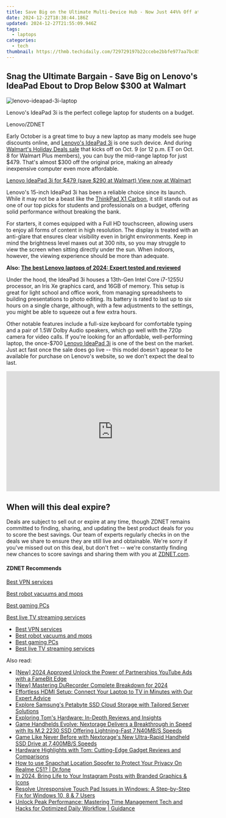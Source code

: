 ```yaml
---
title: Save Big on the Ultimate Multi-Device Hub - Now Just 44%% Off at ZDNet!
date: 2024-12-22T18:38:44.186Z
updated: 2024-12-27T21:55:09.946Z
tags:
  - laptops
categories:
  - tech
thumbnail: https://thmb.techidaily.com/729729197b22ccebe2bbfe977aa7bc85dbf69a72f989ad7aa422cd7f1d76fb4a.jpg
---
```


## Snag the Ultimate Bargain - Save Big on Lenovo's IdeaPad Ebout to Drop Below $300 at Walmart

![lenovo-ideapad-3i-laptop](https://www.zdnet.com/a/img/resize/48ac083dc8edd14d7314107af64edec4b3978d7f/2024/09/30/3bc2ce03-8981-40cf-8db1-7ff723f7a218/lenovo-ideapad-3i.jpg?auto=webp&width=1280)

Lenovo's IdeaPad 3i is the perfect college laptop for students on a budget.

Lenovo/ZDNET

Early October is a great time to buy a new laptop as many models see huge discounts online, and [Lenovo's IdeaPad 3i](https://goto.walmart.com/c/5597632/565706/9383?sharedid=zdnet&partnerpropertyid=1980086&u=https%3A%2F%2Fwww.walmart.com%2Fip%2FLenovo-IdeaPad-3i-15-Intel-Core-i7-1255U-16GB-RAM-512-GB-SSD-Arctic-Grey-Windows-11-Home-82RK017QUS%2F5527026637&subId1=zd-__COM_CLICK_ID__-dtp) is one such device. And during [Walmart's Holiday Deals sale](https://goto.walmart.com/c/5597632/565706/9383?sharedid=zdnet&partnerpropertyid=1980086&u=https%3A%2F%2Fwww.walmart.com%2Fshop%2Fdeals&subId1=zd-__COM_CLICK_ID__-dtp) that kicks off on Oct. 9 (or 12 p.m. ET on Oct. 8 for Walmart Plus members), you can buy the mid-range laptop for just $479\. That's almost $300 off the original price, making an already inexpensive computer even more affordable.

[Lenovo IdeaPad 3i for $479 (save $290 at Walmart) View now at Walmart](https://goto.walmart.com/c/5597632/565706/9383?sharedid=zdnet&partnerpropertyid=1980086&u=https%3A%2F%2Fwww.walmart.com%2Fip%2FLenovo-IdeaPad-3i-15-Intel-Core-i7-1255U-16GB-RAM-512-GB-SSD-Arctic-Grey-Windows-11-Home-82RK017QUS%2F5527026637&subId1=zd-__COM_CLICK_ID__-dtp)

Lenovo's 15-inch IdeaPad 3i has been a reliable choice since its launch. While it may not be a beast like the [ThinkPad X1 Carbon](https://shop-links.co/link/?exclusive=1&publisher_slug=itechdaily19598&url=https%3A%2F%2Fwww.lenovo.com%2Fus%2Fen%2Fp%2Flaptops%2Fthinkpad%2Fthinkpadx1%2Fthinkpad-x1-carbon-gen-12-14-inch-intel%2Flen101t0083%3F), it still stands out as one of our top picks for students and professionals on a budget, offering solid performance without breaking the bank. 

For starters, it comes equipped with a Full HD touchscreen, allowing users to enjoy all forms of content in high resolution. The display is treated with an anti-glare that ensures clear visibility even in bright environments. Keep in mind the brightness level maxes out at 300 nits, so you may struggle to view the screen when sitting directly under the sun. When indoors, however, the viewing experience should be more than adequate.

**Also: [The best Lenovo laptops of 2024: Expert tested and reviewed](https://www.zdnet.com/article/best-lenovo-laptop/)**

Under the hood, the IdeaPad 3i houses a 13th-Gen Intel Core i7-1255U processor, an Iris Xe graphics card, and 16GB of memory. This setup is great for light school and office work, from managing spreadsheets to building presentations to photo editing. Its battery is rated to last up to six hours on a single charge, although, with a few adjustments to the settings, you might be able to squeeze out a few extra hours.

Other notable features include a full-size keyboard for comfortable typing and a pair of 1.5W Dolby Audio speakers, which go well with the 720p camera for video calls. If you're looking for an affordable, well-performing laptop, the once-$700 [Lenovo IdeaPad 3i](https://goto.walmart.com/c/5597632/565706/9383?sharedid=zdnet&partnerpropertyid=1980086&u=https%3A%2F%2Fwww.walmart.com%2Fip%2FLenovo-IdeaPad-3i-15-Intel-Core-i7-1255U-16GB-RAM-512-GB-SSD-Arctic-Grey-Windows-11-Home-82RK017QUS%2F5527026637&subId1=zd-__COM_CLICK_ID__-dtp) is one of the best on the market. Just act fast once the sale does go live -- this model doesn't appear to be available for purchase on Lenovo's website, so we don't expect the deal to last. 

<!-- affiliate ads begin -->
<iframe width="560" height="315" src="https://www.youtube.com/embed/1rCjQ09iG7s?si=Si1fUBric8MH1VHI" title="YouTube video player" frameborder="0" allow="accelerometer; autoplay; clipboard-write; encrypted-media; gyroscope; picture-in-picture; web-share" referrerpolicy="strict-origin-when-cross-origin" allowfullscreen></iframe>
<!-- affiliate ads end -->

## When will this deal expire?

Deals are subject to sell out or expire at any time, though ZDNET remains committed to finding, sharing, and updating the best product deals for you to score the best savings. Our team of experts regularly checks in on the deals we share to ensure they are still live and obtainable. We're sorry if you've missed out on this deal, but don't fret -- we're constantly finding new chances to score savings and sharing them with you at [ZDNET.com](https://www.zdnet.com/). 

#### **ZDNET** Recommends

[Best VPN services](https://www.zdnet.com/article/best-vpn/ "Best VPN services")

[Best robot vacuums and mops](https://www.zdnet.com/article/best-robot-vacuum-mop/ "Best robot vacuums and mops")

[Best gaming PCs](https://www.zdnet.com/article/best-gaming-pc/ "Best gaming PCs")

[Best live TV streaming services](https://www.zdnet.com/article/best-live-tv-streaming-service/ "Best live TV streaming services")

* [Best VPN services](https://www.zdnet.com/article/best-vpn/ "Best VPN services")
* [Best robot vacuums and mops](https://www.zdnet.com/article/best-robot-vacuum-mop/ "Best robot vacuums and mops")
* [Best gaming PCs](https://www.zdnet.com/article/best-gaming-pc/ "Best gaming PCs")
* [Best live TV streaming services](https://www.zdnet.com/article/best-live-tv-streaming-service/ "Best live TV streaming services")

<ins class="adsbygoogle"
     style="display:block"
     data-ad-format="autorelaxed"
     data-ad-client="ca-pub-7571918770474297"
     data-ad-slot="1223367746"></ins>

<ins class="adsbygoogle"
     style="display:block"
     data-ad-client="ca-pub-7571918770474297"
     data-ad-slot="8358498916"
     data-ad-format="auto"
     data-full-width-responsive="true"></ins>

<span class="atpl-alsoreadstyle">Also read:</span>
<div><ul>
<li><a href="https://youtube-blog.techidaily.com/024-approved-unlock-the-power-of-partnerships-youtube-ads-with-a-famebit-edge/"><u>[New] 2024 Approved Unlock the Power of Partnerships YouTube Ads with a FameBit Edge</u></a></li>
<li><a href="https://remote-screen-capture.techidaily.com/new-mastering-durecorder-complete-breakdown-for-2024/"><u>[New] Mastering DuRecorder Complete Breakdown for 2024</u></a></li>
<li><a href="https://hardware-help.techidaily.com/effortless-hdmi-setup-connect-your-laptop-to-tv-in-minutes-with-our-expert-advice/"><u>Effortless HDMI Setup: Connect Your Laptop to TV in Minutes with Our Expert Advice</u></a></li>
<li><a href="https://hardware-reviews.techidaily.com/explore-samsungs-petabyte-ssd-cloud-storage-with-tailored-server-solutions/"><u>Explore Samsung's Petabyte SSD Cloud Storage with Tailored Server Solutions</u></a></li>
<li><a href="https://hardware-reviews.techidaily.com/exploring-toms-hardware-in-depth-reviews-and-insights/"><u>Exploring Tom's Hardware: In-Depth Reviews and Insights</u></a></li>
<li><a href="https://hardware-reviews.techidaily.com/game-handhelds-evolve-nextorage-delivers-a-breakthrough-in-speed-with-its-m2-2230-ssd-offering-lightning-fast-7n40mbs-speeds/"><u>Game Handhelds Evolve: Nextorage Delivers a Breakthrough in Speed with Its M.2 2230 SSD Offering Lightning-Fast 7,N40MB/S Speeds</u></a></li>
<li><a href="https://hardware-reviews.techidaily.com/game-like-never-before-with-nextorages-new-ultra-rapid-handheld-ssd-drive-at-7400mbs-speeds/"><u>Game Like Never Before with Nextorage's New Ultra-Rapid Handheld SSD Drive at 7,400MB/S Speeds</u></a></li>
<li><a href="https://hardware-reviews.techidaily.com/hardware-highlights-with-tom-cutting-edge-gadget-reviews-and-comparisons/"><u>Hardware Highlights with Tom: Cutting-Edge Gadget Reviews and Comparisons</u></a></li>
<li><a href="https://change-location.techidaily.com/how-to-use-snapchat-location-spoofer-to-protect-your-privacy-on-realme-c51-drfone-by-drfone-virtual-android/"><u>How to use Snapchat Location Spoofer to Protect Your Privacy On Realme C51? | Dr.fone</u></a></li>
<li><a href="https://instagram-video-recordings.techidaily.com/in-2024-bring-life-to-your-instagram-posts-with-branded-graphics-and-icons/"><u>In 2024, Bring Life to Your Instagram Posts with Branded Graphics & Icons</u></a></li>
<li><a href="https://common-error.techidaily.com/resolve-unresponsive-touch-pad-issues-in-windows-a-step-by-step-fix-for-windows-10-8-and-7-users/"><u>Resolve Unresponsive Touch Pad Issues in Windows: A Step-by-Step Fix for Windows 10, 8 & 7 Users</u></a></li>
<li><a href="https://technical-tips.techidaily.com/unlock-peak-performance-mastering-time-management-tech-and-hacks-for-optimized-daily-workflow-guidance/"><u>Unlock Peak Performance: Mastering Time Management Tech and Hacks for Optimized Daily Workflow | Guidance</u></a></li>
</ul></div>

